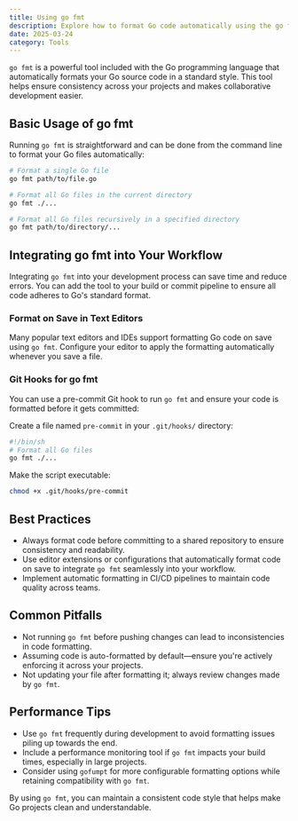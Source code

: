 ```yaml
---
title: Using go fmt
description: Explore how to format Go code automatically using the go fmt tool
date: 2025-03-24
category: Tools
---
```


`go fmt` is a powerful tool included with the Go programming language that automatically formats your Go source code in a standard style. This tool helps ensure consistency across your projects and makes collaborative development easier.

## Basic Usage of go fmt

Running `go fmt` is straightforward and can be done from the command line to format your Go files automatically:

```bash
# Format a single Go file
go fmt path/to/file.go

# Format all Go files in the current directory
go fmt ./...

# Format all Go files recursively in a specified directory
go fmt path/to/directory/...
```

## Integrating go fmt into Your Workflow

Integrating `go fmt` into your development process can save time and reduce errors. You can add the tool to your build or commit pipeline to ensure all code adheres to Go's standard format.

### Format on Save in Text Editors

Many popular text editors and IDEs support formatting Go code on save using `go fmt`. Configure your editor to apply the formatting automatically whenever you save a file.

### Git Hooks for go fmt

You can use a pre-commit Git hook to run `go fmt` and ensure your code is formatted before it gets committed:

Create a file named `pre-commit` in your `.git/hooks/` directory:

```bash
#!/bin/sh
# Format all Go files
go fmt ./...
```

Make the script executable:

```bash
chmod +x .git/hooks/pre-commit
```

## Best Practices

- Always format code before committing to a shared repository to ensure consistency and readability.
- Use editor extensions or configurations that automatically format code on save to integrate `go fmt` seamlessly into your workflow.
- Implement automatic formatting in CI/CD pipelines to maintain code quality across teams.

## Common Pitfalls

- Not running `go fmt` before pushing changes can lead to inconsistencies in code formatting.
- Assuming code is auto-formatted by default—ensure you're actively enforcing it across your projects.
- Not updating your file after formatting it; always review changes made by `go fmt`.

## Performance Tips

- Use `go fmt` frequently during development to avoid formatting issues piling up towards the end.
- Include a performance monitoring tool if `go fmt` impacts your build times, especially in large projects.
- Consider using `gofumpt` for more configurable formatting options while retaining compatibility with `go fmt`.

By using `go fmt`, you can maintain a consistent code style that helps make Go projects clean and understandable.